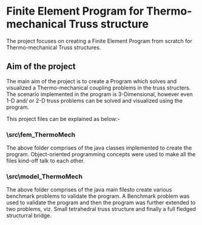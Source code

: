 # Finite Element Program for Thermo-mechanical Truss structure

The project focuses on creating a Finite Element Program from scratch for Thermo-mechanical Truss structures. 

## Aim of the project
The main aim of the project is to create a Program which solves and visualized a Thermo-mechanical coupling problems in the truss structers.
The scenario implemented in the program is 3-Dimensional, however even 1-D and/ or 2-D truss problems can be solved and visualized using the program.

This project files can be explained as below:- 

### \src\fem_ThermoMech
The above folder comprises of the java classes implemented to create the program. Object-oriented programming concepts were used to make all the files kind-off talk to each other.

### \src\model_ThermoMech
The above folder comprises of the java main filesto create various benchmark problems to validate the program. A Benchmark problem was used to validate the program and then the program was further extended to two problems, viz. Small tetrahedral truss structure and finally a full fledged structurral bridge.
